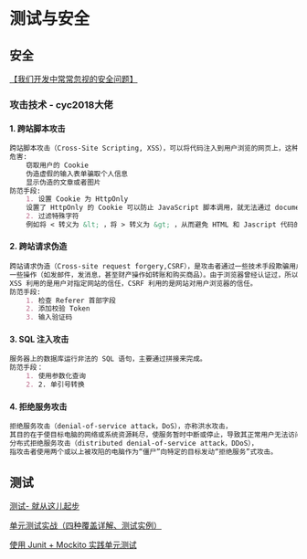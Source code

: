 # 测试与安全
## 安全
[【我们开发中常常忽视的安全问题】](https://www.cnblogs.com/jian0110/p/11125580.html)
### 攻击技术 - cyc2018大佬
#### 1. 跨站脚本攻击
```markdown
跨站脚本攻击（Cross-Site Scripting, XSS），可以将代码注入到用户浏览的网页上，这种代码包括 HTML 和JavaScript。
危害:
    窃取用户的 Cookie
    伪造虚假的输入表单骗取个人信息
    显示伪造的文章或者图片
防范手段:
    1. 设置 Cookie 为 HttpOnly
    设置了 HttpOnly 的 Cookie 可以防止 JavaScript 脚本调用，就无法通过 document.cookie 获取用户 Cookie 信息。
    2. 过滤特殊字符
    例如将 < 转义为 &lt; ，将 > 转义为 &gt; ，从而避免 HTML 和 Jascript 代码的运行。
```
#### 2. 跨站请求伪造
```markdown
跨站请求伪造（Cross-site request forgery,CSRF），是攻击者通过一些技术手段欺骗用户的浏览器去访问一个自己曾经认证过的网站并执行
一些操作（如发邮件，发消息，甚至财产操作如转账和购买商品）。由于浏览器曾经认证过，所以被访问的网站会认为是真正的用户操作而去执行。
XSS 利用的是用户对指定网站的信任，CSRF 利用的是网站对用户浏览器的信任。
防范手段:    
    1. 检查 Referer 首部字段
    2. 添加校验 Token
    3. 输入验证码
```
#### 3. SQL 注入攻击
```markdown
服务器上的数据库运行非法的 SQL 语句，主要通过拼接来完成。
防范手段：
    1. 使用参数化查询
    2. 2. 单引号转换
```
#### 4. 拒绝服务攻击
```markdown
拒绝服务攻击（denial-of-service attack，DoS），亦称洪水攻击，
其目的在于使目标电脑的网络或系统资源耗尽，使服务暂时中断或停止，导致其正常用户无法访问。
分布式拒绝服务攻击（distributed denial-of-service attack，DDoS），
指攻击者使用两个或以上被攻陷的电脑作为“僵尸”向特定的目标发动“拒绝服务”式攻击。
```

## 测试

[测试- 就从这儿起步](https://www.cnblogs.com/gxunique/p/10983460.html)

[单元测试实战（四种覆盖详解、测试实例）](https://www.cnblogs.com/csonezp/p/11757967.html) 


[使用 Junit + Mockito 实践单元测试](https://www.cnblogs.com/jmcui/p/12802099.html)
